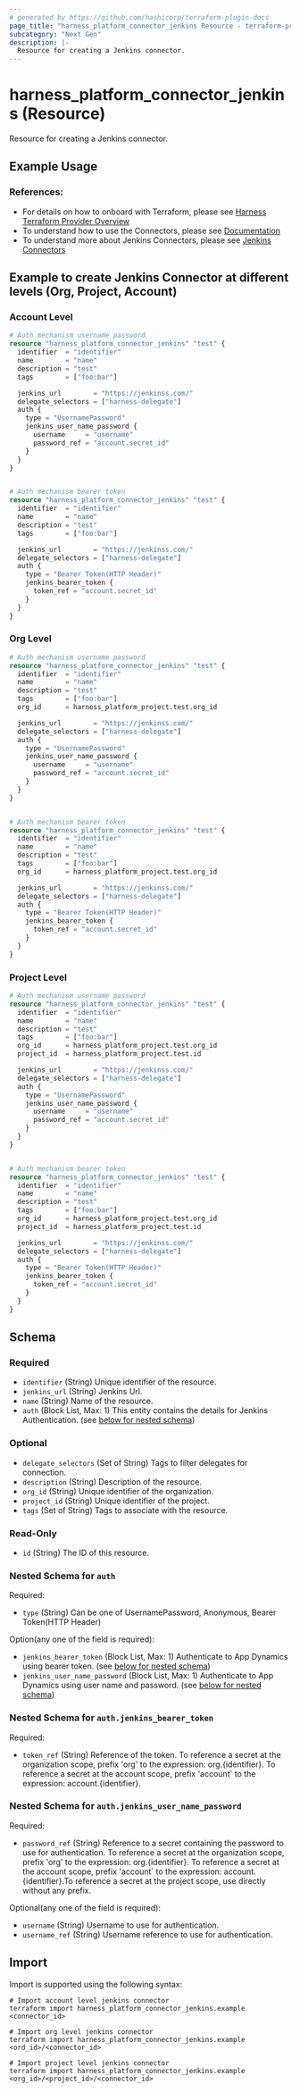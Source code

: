 ```yaml
---
# generated by https://github.com/hashicorp/terraform-plugin-docs
page_title: "harness_platform_connector_jenkins Resource - terraform-provider-harness"
subcategory: "Next Gen"
description: |-
  Resource for creating a Jenkins connector.
---
```


# harness_platform_connector_jenkins (Resource)

Resource for creating a Jenkins connector.

## Example Usage
### References:
- For details on how to onboard with Terraform, please see [Harness Terraform Provider Overview](https://developer.harness.io/docs/platform/terraform/harness-terraform-provider-overview/)
- To understand how to use the Connectors, please see [Documentation](https://developer.harness.io/docs/category/connectors)
- To understand more about Jenkins Connectors, please see  [Jenkins Connectors](https://developer.harness.io/docs/platform/connectors/artifact-repositories/connect-to-jenkins/)

## Example to create Jenkins Connector at different levels (Org, Project, Account)
### Account Level
```terraform
# Auth mechanism username password
resource "harness_platform_connector_jenkins" "test" {
  identifier  = "identifier"
  name        = "name"
  description = "test"
  tags        = ["foo:bar"]

  jenkins_url        = "https://jenkinss.com/"
  delegate_selectors = ["harness-delegate"]
  auth {
    type = "UsernamePassword"
    jenkins_user_name_password {
      username     = "username"
      password_ref = "account.secret_id"
    }
  }
}


# Auth mechanism bearer token
resource "harness_platform_connector_jenkins" "test" {
  identifier  = "identifier"
  name        = "name"
  description = "test"
  tags        = ["foo:bar"]

  jenkins_url        = "https://jenkinss.com/"
  delegate_selectors = ["harness-delegate"]
  auth {
    type = "Bearer Token(HTTP Header)"
    jenkins_bearer_token {
      token_ref = "account.secret_id"
    }
  }
}
```
### Org Level
```terraform
# Auth mechanism username password
resource "harness_platform_connector_jenkins" "test" {
  identifier  = "identifier"
  name        = "name"
  description = "test"
  tags        = ["foo:bar"]
  org_id      = harness_platform_project.test.org_id

  jenkins_url        = "https://jenkinss.com/"
  delegate_selectors = ["harness-delegate"]
  auth {
    type = "UsernamePassword"
    jenkins_user_name_password {
      username     = "username"
      password_ref = "account.secret_id"
    }
  }
}


# Auth mechanism bearer token
resource "harness_platform_connector_jenkins" "test" {
  identifier  = "identifier"
  name        = "name"
  description = "test"
  tags        = ["foo:bar"]
  org_id      = harness_platform_project.test.org_id

  jenkins_url        = "https://jenkinss.com/"
  delegate_selectors = ["harness-delegate"]
  auth {
    type = "Bearer Token(HTTP Header)"
    jenkins_bearer_token {
      token_ref = "account.secret_id"
    }
  }
}
```

### Project Level
```terraform
# Auth mechanism username password
resource "harness_platform_connector_jenkins" "test" {
  identifier  = "identifier"
  name        = "name"
  description = "test"
  tags        = ["foo:bar"]
  org_id      = harness_platform_project.test.org_id
  project_id  = harness_platform_project.test.id

  jenkins_url        = "https://jenkinss.com/"
  delegate_selectors = ["harness-delegate"]
  auth {
    type = "UsernamePassword"
    jenkins_user_name_password {
      username     = "username"
      password_ref = "account.secret_id"
    }
  }
}


# Auth mechanism bearer token
resource "harness_platform_connector_jenkins" "test" {
  identifier  = "identifier"
  name        = "name"
  description = "test"
  tags        = ["foo:bar"]
  org_id      = harness_platform_project.test.org_id
  project_id  = harness_platform_project.test.id

  jenkins_url        = "https://jenkinss.com/"
  delegate_selectors = ["harness-delegate"]
  auth {
    type = "Bearer Token(HTTP Header)"
    jenkins_bearer_token {
      token_ref = "account.secret_id"
    }
  }
}
```

<!-- schema generated by tfplugindocs -->
## Schema

### Required

- `identifier` (String) Unique identifier of the resource.
- `jenkins_url` (String) Jenkins Url.
- `name` (String) Name of the resource.
- `auth` (Block List, Max: 1) This entity contains the details for Jenkins Authentication. (see [below for nested schema](#nestedblock--auth))


### Optional

- `delegate_selectors` (Set of String) Tags to filter delegates for connection.
- `description` (String) Description of the resource.
- `org_id` (String) Unique identifier of the organization.
- `project_id` (String) Unique identifier of the project.
- `tags` (Set of String) Tags to associate with the resource.

### Read-Only

- `id` (String) The ID of this resource.

<a id="nestedblock--auth"></a>
### Nested Schema for `auth`

Required:

- `type` (String) Can be one of UsernamePassword, Anonymous, Bearer Token(HTTP Header)

Option(any one of the field is required):

- `jenkins_bearer_token` (Block List, Max: 1) Authenticate to App Dynamics using bearer token. (see [below for nested schema](#nestedblock--auth--jenkins_bearer_token))
- `jenkins_user_name_password` (Block List, Max: 1) Authenticate to App Dynamics using user name and password. (see [below for nested schema](#nestedblock--auth--jenkins_user_name_password))

<a id="nestedblock--auth--jenkins_bearer_token"></a>
### Nested Schema for `auth.jenkins_bearer_token`

Required:

- `token_ref` (String) Reference of the token. To reference a secret at the organization scope, prefix 'org' to the expression: org.{identifier}. To reference a secret at the account scope, prefix 'account` to the expression: account.{identifier}.


<a id="nestedblock--auth--jenkins_user_name_password"></a>
### Nested Schema for `auth.jenkins_user_name_password`

Required:

- `password_ref` (String) Reference to a secret containing the password to use for authentication. To reference a secret at the organization scope, prefix 'org' to the expression: org.{identifier}. To reference a secret at the account scope, prefix 'account` to the expression: account.{identifier}.To reference a secret at the project scope, use directly without any prefix.

Optional(any one of the field is required):

- `username` (String) Username to use for authentication.
- `username_ref` (String) Username reference to use for authentication.

## Import

Import is supported using the following syntax:

```shell
# Import account level jenkins connector 
terraform import harness_platform_connector_jenkins.example <connector_id>

# Import org level jenkins connector 
terraform import harness_platform_connector_jenkins.example <ord_id>/<connector_id>

# Import project level jenkins connector 
terraform import harness_platform_connector_jenkins.example <org_id>/<project_id>/<connector_id>
```
